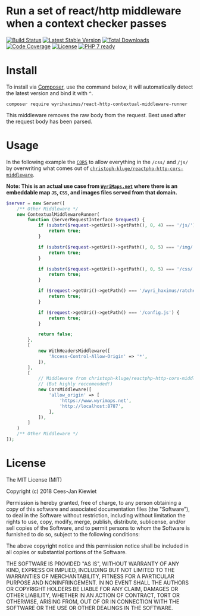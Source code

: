 # Run a set of react/http middleware when a context checker passes

[![Build Status](https://travis-ci.com/WyriHaximus/reactphp-http-contextual-middleware-runner.svg?branch=master)](https://travis-ci.com/WyriHaximus/reactphp-http-contextual-middleware-runner)
[![Latest Stable Version](https://poser.pugx.org/WyriHaximus/react-http-contextual-middleware-runner/v/stable.png)](https://packagist.org/packages/WyriHaximus/react-http-contextual-middleware-runner)
[![Total Downloads](https://poser.pugx.org/WyriHaximus/react-http-contextual-middleware-runner/downloads.png)](https://packagist.org/packages/WyriHaximus/react-http-contextual-middleware-runner)
[![Code Coverage](https://scrutinizer-ci.com/g/WyriHaximus/reactphp-http-contextual-middleware-runner/badges/coverage.png?b=master)](https://scrutinizer-ci.com/g/WyriHaximus/reactphp-http-contextual-middleware-runner/?branch=master)
[![License](https://poser.pugx.org/WyriHaximus/react-http-contextual-middleware-runner/license.png)](https://packagist.org/packages/WyriHaximus/react-http-contextual-middleware-runner)
[![PHP 7 ready](http://php7ready.timesplinter.ch/WyriHaximus/reactphp-http-middleware-clear-body/badge.svg)](https://travis-ci.org/WyriHaximus/reactphp-http-middleware-clear-body)

# Install

To install via [Composer](http://getcomposer.org/), use the command below, it will automatically detect the latest version and bind it with `^`.

```
composer require wyrihaximus/react-http-contextual-middleware-runner
```

This middleware removes the raw body from the request. Best used after the request body has been parsed.

# Usage

In the following example the [`CORS`](https://developer.mozilla.org/en-US/docs/Web/HTTP/CORS) to allow everything in 
the `/css/` and `/js/` by overwriting what comes out of [`christoph-kluge/reactphp-http-cors-middleware`](https://github.com/christoph-kluge/reactphp-http-cors-middleware).

**Note: This is an actual use case from [`WyriMaps.net`](https://www.wyrimaps.net) where there is an embeddable map 
`JS`, `CSS`, and images files served from that domain.**

```php
$server = new Server([
    /** Other Middleware */
    new ContextualMiddlewareRunner(
        function (ServerRequestInterface $request) {
            if (substr($request->getUri()->getPath(), 0, 4) === '/js/') {
                return true;
            }

            if (substr($request->getUri()->getPath(), 0, 5) === '/img/') {
                return true;
            }

            if (substr($request->getUri()->getPath(), 0, 5) === '/css/') {
                return true;
            }

            if ($request->getUri()->getPath() === '/wyri_haximus/ratchet/js/client.js') {
                return true;
            }

            if ($request->getUri()->getPath() === '/config.js') {
                return true;
            }

            return false;
        },
        [
            new WithHeadersMiddleware([
                'Access-Control-Allow-Origin' => '*',
            ]),
        ],
        [
            // Middleware from christoph-kluge/reactphp-http-cors-middleware, not shipping with this package!!!
            // (But highly reccomended!)
            new CorsMiddleware([
                'allow_origin' => [
                    'https://www.wyrimaps.net',
                    'http://localhost:8787',
                ],
            ]),
        ]
    )
    /** Other Middleware */
]);
```

# License

The MIT License (MIT)

Copyright (c) 2018 Cees-Jan Kiewiet

Permission is hereby granted, free of charge, to any person obtaining a copy
of this software and associated documentation files (the "Software"), to deal
in the Software without restriction, including without limitation the rights
to use, copy, modify, merge, publish, distribute, sublicense, and/or sell
copies of the Software, and to permit persons to whom the Software is
furnished to do so, subject to the following conditions:

The above copyright notice and this permission notice shall be included in all
copies or substantial portions of the Software.

THE SOFTWARE IS PROVIDED "AS IS", WITHOUT WARRANTY OF ANY KIND, EXPRESS OR
IMPLIED, INCLUDING BUT NOT LIMITED TO THE WARRANTIES OF MERCHANTABILITY,
FITNESS FOR A PARTICULAR PURPOSE AND NONINFRINGEMENT. IN NO EVENT SHALL THE
AUTHORS OR COPYRIGHT HOLDERS BE LIABLE FOR ANY CLAIM, DAMAGES OR OTHER
LIABILITY, WHETHER IN AN ACTION OF CONTRACT, TORT OR OTHERWISE, ARISING FROM,
OUT OF OR IN CONNECTION WITH THE SOFTWARE OR THE USE OR OTHER DEALINGS IN THE
SOFTWARE.

